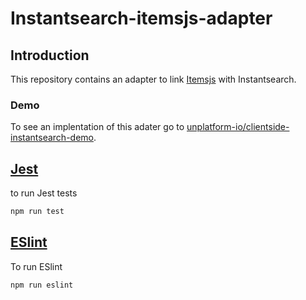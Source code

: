 # Instantsearch-itemsjs-adapter
## Introduction
This repository contains an adapter to link [Itemsjs](https://www.npmjs.com/package/itemsjs) with Instantsearch.

### Demo
To see an implentation of this adater go to [unplatform-io/clientside-instantsearch-demo](https://github.com/unplatform-io/clientside-instantsearch-demo).

## [Jest](https://jestjs.io/)
to run Jest tests
```bash
npm run test
```

## [ESlint](https://eslint.org/)
To run ESlint
```bash
npm run eslint
```
